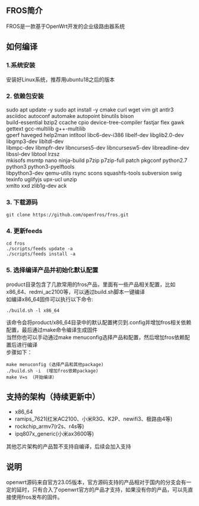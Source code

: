 ## FROS简介  
FROS是一款基于OpenWrt开发的企业级路由器系统  

## 如何编译  
### 1.系统安装    
安装好Linux系统，推荐用ubuntu18之后的版本 
### 2. 依赖包安装  
sudo apt update -y
sudo apt install -y cmake curl wget vim git antlr3 asciidoc autoconf automake autopoint binutils bison  \
build-essential bzip2 ccache  cpio  device-tree-compiler fastjar flex gawk gettext gcc-multilib g++-multilib \
 gperf haveged help2man intltool libc6-dev-i386 libelf-dev libglib2.0-dev libgmp3-dev libltdl-dev \
libmpc-dev libmpfr-dev libncurses5-dev libncursesw5-dev libreadline-dev libssl-dev libtool lrzsz \
mkisofs msmtp nano ninja-build p7zip p7zip-full patch pkgconf python2.7 python3 python3-pyelftools \
libpython3-dev qemu-utils rsync scons squashfs-tools subversion swig texinfo uglifyjs upx-ucl unzip \
xmlto xxd zlib1g-dev ack

### 3. 下载源码  
```
git clone https://github.com/openfros/fros.git
```
### 4. 更新feeds  
```
cd fros    
./scripts/feeds update -a 
./scripts/feeds install -a    
```
### 5. 选择编译产品并初始化默认配置  
product目录包含了几款常用的fros产品，里面有一些产品相关配置，比如x86_64、redmi_ac2100等，可以通过build.sh脚本一键编译  
如编译x86_64固件可以执行以下命令:    
```
./build.sh -l x86_64  
```
该命令会将product/x86_64目录中的默认配置拷贝到.config并增加fros相关依赖配置，最后通过make命令编译生成固件  
当然你也可以手动通过make menuconfig选择产品和配置，然后增加fros依赖配置后进行编译  
步骤如下：
```
make menuconfig (选择产品和其他package)  
./build.sh -i  (增加fros依赖package)  
make V=s （开始编译）  
```

## 支持的架构（持续更新中）
- x86_64
- ramips_7621(红米AC2100、小米R3G、K2P、newifi3、极路由4等)
- rockchip_armv7(r2s、r4s等)
- ipq807x_generic(小米ax3600等)

其他芯片架构的产品暂不支持自编译，后续会加入支持  

## 说明  
openwrt源码来自官方23.05版本，官方源码支持的产品相对于国内的分支会有一定的延时，只有合入了openwrt官方的产品才支持，如果没有你的产品，可以先直接使用fros发布的固件。  





